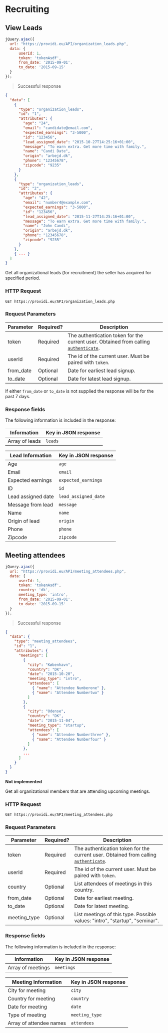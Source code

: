 # Recruiting

## View Leads
```js
jQuery.ajax({
  url: "https://providi.eu/API/organization_leads.php",
  data: {
      userId: 1,
      token: 'tokenAsdf',
      from_date: '2015-09-01',
      to_date: '2015-09-15'
  }
});
```

> Successful response

```json
{
  "data": [
    {
      "type": "organization_leads",
      "id": "1",
      "attributes": {
        "age": "24",
        "email": "candidate@email.com",
        "expected_earnings": "3-5000",
        "id": "123456",
        "lead_assigned_date": "2015-10-27T14:25:16+01:00",
        "message": "To earn extra. Get more time with family.",
        "name": "Candi Date",
        "origin": "arbejd.dk",
        "phone": "12345678",
        "zipcode": "9235"
      }
    },
    {
      "type": "organization_leads",
      "id": "2",
      "attributes": {
        "age": "42",
        "email": "number4@example.com",
        "expected_earnings": "3-5000",
        "id": "123456",
        "lead_assigned_date": "2015-11-27T14:25:16+01:00",
        "message": "To earn extra. Get more time with family.",
        "name": "John Candi",
        "origin": "arbejd.dk",
        "phone": "12345678",
        "zipcode": "9235"
      }
    },
    { ... }
  ]
}
```

Get all organizational leads (for recruitment) the seller has acquired for specified period.

### HTTP Request
`GET https://providi.eu/API/organization_leads.php`

### Request Parameters
Parameter | Required? | Description
--------- | --------- | -----------
token     | Required  | The authentication token for the current user. Obtained from calling [`authenticate`](#authentication).
userId    | Required  | The id of the current user. Must be paired with `token`.
from_date | Optional  | Date for earliest lead signup.
to_date   | Optional  | Date for latest lead signup.

If either `from_date` or `to_date` is not supplied the response will be for the past 7 days.

### Response fields
The following information is included in the response:

| Information       | Key in JSON response |
| ----------------- | -------------------- |
| Array of leads    | `leads`              |


| Lead Information   | Key in JSON response |
| ------------------ | -------------------- |
| Age                | `age`                |
| Email              | `email`              |
| Expected earnings  | `expected_earnings`  |
| ID                 | `id`                 |
| Lead assigned date | `lead_assigned_date` |
| Message from lead  | `message`            |
| Name               | `name`               |
| Origin of lead     | `origin`             |
| Phone              | `phone`              |
| Zipcode            | `zipcode`            |


## Meeting attendees
```js
jQuery.ajax({
  url: "https://providi.eu/API/meeting_attendees.php",
  data: {
      userId: 1,
      token: 'tokenAsdf',
      country: 'dk',
      meeting_type: 'intro',
      from_date: '2015-09-01',
      to_date: '2015-09-15'
  }
});
```

> Successful response

```json
{
  "data": {
    "type": "meeting_attendees",
    "id": "1",
    "attributes": {
      "meetings": [
        {
          "city": "København",
          "country": "DK",
          "date": "2015-10-20",
          "meeting_type": "intro",
          "attendees": [
            { "name": "Attendee Numberone" },
            { "name": "Attendee Numbertwo" }
          ]
        },
        {
          "city": "Odense",
          "country": "DK",
          "date": "2015-11-04",
          "meeting_type": "startup",
          "attendees": [
            { "name": "Attendee Numberthree" },
            { "name": "Attendee Numberfour" }
          ]
        },
        ...
      ]
    }
  }
}
```

<aside class="warning">
  <strong>Not implemented</strong>
</aside>

Get all organizational members that are attending upcoming meetings.

### HTTP Request
`GET https://providi.eu/API/meeting_attendees.php`

### Request Parameters
Parameter    | Required? | Description
------------ | --------- | -----------
token        | Required  | The authentication token for the current user. Obtained from calling [`authenticate`](#authentication).
userId       | Required  | The id of the current user. Must be paired with `token`.
country      | Optional  | List attendees of meetings in this country.
from_date    | Optional  | Date for earliest meeting.
to_date      | Optional  | Date for latest meeting.
meeting_type | Optional  | List meetings of this type. Possible values: "intro", "startup", "seminar".

### Response fields
The following information is included in the response:

| Information       | Key in JSON response |
| ----------------- | -------------------- |
| Array of meetings | `meetings`           |


| Meeting Information     | Key in JSON response |
| ----------------------- | -------------------- |
| City for meeting        | `city`               |
| Country for meeting     | `country`            |
| Date for meeting        | `date`               |
| Type of meeting         | `meeting_type`       |
| Array of attendee names | `attendees`          |
